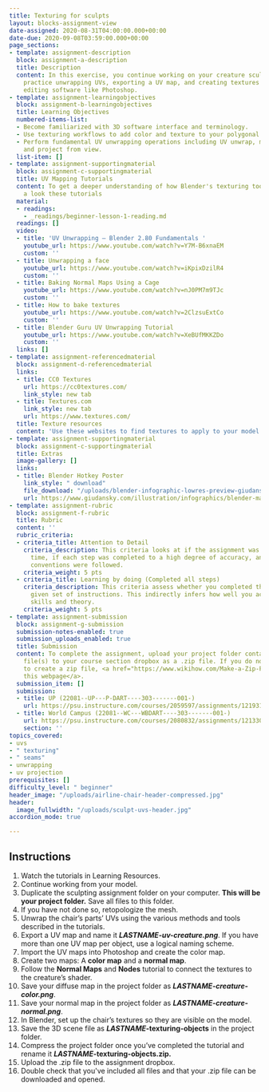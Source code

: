 ```yaml
---
title: Texturing for sculpts
layout: blocks-assignment-view
date-assigned: 2020-08-31T04:00:00.000+00:00
date-due: 2020-09-08T03:59:00.000+00:00
page_sections:
- template: assignment-description
  block: assignment-a-description
  title: Description
  content: In this exercise, you continue working on your creature sculpt. You will
    practice unwrapping UVs, exporting a UV map, and creating textures in 2D image
    editing software like Photoshop.
- template: assignment-learningobjectives
  block: assignment-b-learningobjectives
  title: Learning Objectives
  numbered-items-list:
  - Become familiarized with 3D software interface and terminology.
  - Use texturing workflows to add color and texture to your polygonal models.
  - Perform fundamental UV unwrapping operations including UV unwrap, mark seams,
    and project from view.
  list-item: []
- template: assignment-supportingmaterial
  block: assignment-c-supportingmaterial
  title: UV Mapping Tutorials
  content: To get a deeper understanding of how Blender's texturing tools work, have
    a look these tutorials
  material:
  - readings:
    - _readings/beginner-lesson-1-reading.md
  readings: []
  video:
  - title: 'UV Unwrapping — Blender 2.80 Fundamentals '
    youtube_url: https://www.youtube.com/watch?v=Y7M-B6xnaEM
    custom: ''
  - title: Unwrapping a face
    youtube_url: https://www.youtube.com/watch?v=iKpixDzilR4
    custom: ''
  - title: Baking Normal Maps Using a Cage
    youtube_url: https://www.youtube.com/watch?v=nJ0PM7m9TJc
    custom: ''
  - title: How to bake textures
    youtube_url: https://www.youtube.com/watch?v=2ClzsuExtCo
    custom: ''
  - title: Blender Guru UV Unwrapping Tutorial
    youtube_url: https://www.youtube.com/watch?v=XeBUfMKKZDo
    custom: ''
  links: []
- template: assignment-referencedmaterial
  block: assignment-d-referencedmaterial
  links:
  - title: CC0 Textures
    url: https://cc0textures.com/
    link_style: new tab
  - title: Textures.com
    link_style: new tab
    url: https://www.textures.com/
  title: Texture resources
  content: 'Use these websites to find textures to apply to your model. '
- template: assignment-supportingmaterial
  block: assignment-c-supportingmaterial
  title: Extras
  image-gallery: []
  links:
  - title: Blender Hotkey Poster
    link_style: " download"
    file_download: "/uploads/blender-infographic-lowres-preview-giudansky.jpg"
    url: https://www.giudansky.com/illustration/infographics/blender-map
- template: assignment-rubric
  block: assignment-f-rubric
  title: Rubric
  content: ''
  rubric_criteria:
  - criteria_title: Attention to Detail
    criteria_description: This criteria looks at if the assignment was submitted on
      time, if each step was completed to a high degree of accuracy, and if file naming
      conventions were followed.
    criteria_weight: 5 pts
  - criteria_title: Learning by doing (Completed all steps)
    criteria_description: This criteria assess whether you completed the assignment's
      given set of instructions. This indirectly infers how well you acquired foundational
      skills and theory.
    criteria_weight: 5 pts
- template: assignment-submission
  block: assignment-g-submission
  submission-notes-enabled: true
  submission_uploads_enabled: true
  title: Submission
  content: To complete the assignment, upload your project folder containing your
    file(s) to your course section dropbox as a .zip file. If you do not know how
    to create a zip file, <a href="https://www.wikihow.com/Make-a-Zip-File" title="">see
    this webpage</a>.
  submission_item: []
  submission:
  - title: UP (22081--UP---P-DART----303-------001-)
    url: https://psu.instructure.com/courses/2059597/assignments/12193172
  - title: World Campus (22081--WC---WBDART----303-------001-)
    url: https://psu.instructure.com/courses/2080832/assignments/12133050
    section: ''
topics_covered:
- uvs
- " texturing"
- " seams"
- unwrapping
- uv projection
prerequisites: []
difficulty_level: " beginner"
header_image: "/uploads/airline-chair-header-compressed.jpg"
header:
  image_fullwidth: "/uploads/sculpt-uvs-header.jpg"
accordion_mode: true

---
```

## Instructions

 1. Watch the tutorials in Learning Resources.
 2. Continue working from your model.
 3. Duplicate the sculpting assignment folder on your computer. **This will be your project folder.** Save all files to this folder.
 4. If you have not done so, retopologize the mesh.
 5. Unwrap the chair’s parts’ UVs using the various methods and tools described in the tutorials.
 6. Export a UV map and name it **_LASTNAME-uv-creature.png_**. If you have more than one UV map per object, use a logical naming scheme.
 7. Import the UV maps into Photoshop and create the color map.
 8. Create two maps: A **color map** and a **normal map**.
 9. Follow the **Normal Maps** and **Nodes** tutorial to connect the textures to the creature’s shader.
10. Save your diffuse map in the project folder as **_LASTNAME-creature-color.png_**.
11. Save your normal map in the project folder as **_LASTNAME-creature-normal.png_**.
12. In Blender, set up the chair’s textures so they are visible on the model.
13. Save the 3D scene file as **_LASTNAME_-texturing-objects** in the project folder.
14. Compress the project folder once you’ve completed the tutorial and rename it **_LASTNAME_-texturing-objects.zip.**
15. Upload the .zip file to the assignment dropbox.
16. Double check that you've included all files and that your .zip file can be downloaded and opened.